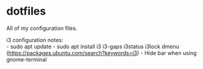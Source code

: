 # dotfiles
All of my configuration files.

i3 configuration notes:  
	- sudo apt update
	- sudo apt install i3 i3-gaps i3status i3lock dmenu (https://packages.ubuntu.com/search?keywords=i3)
	- Hide bar when using gnome-terminal





